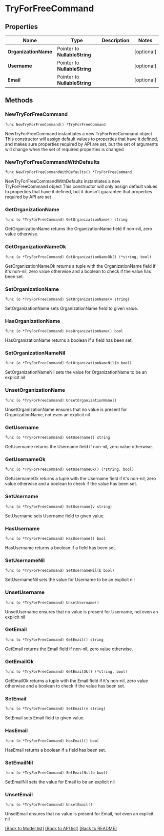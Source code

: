 # TryForFreeCommand

## Properties

Name | Type | Description | Notes
------------ | ------------- | ------------- | -------------
**OrganizationName** | Pointer to **NullableString** |  | [optional] 
**Username** | Pointer to **NullableString** |  | [optional] 
**Email** | Pointer to **NullableString** |  | [optional] 

## Methods

### NewTryForFreeCommand

`func NewTryForFreeCommand() *TryForFreeCommand`

NewTryForFreeCommand instantiates a new TryForFreeCommand object
This constructor will assign default values to properties that have it defined,
and makes sure properties required by API are set, but the set of arguments
will change when the set of required properties is changed

### NewTryForFreeCommandWithDefaults

`func NewTryForFreeCommandWithDefaults() *TryForFreeCommand`

NewTryForFreeCommandWithDefaults instantiates a new TryForFreeCommand object
This constructor will only assign default values to properties that have it defined,
but it doesn't guarantee that properties required by API are set

### GetOrganizationName

`func (o *TryForFreeCommand) GetOrganizationName() string`

GetOrganizationName returns the OrganizationName field if non-nil, zero value otherwise.

### GetOrganizationNameOk

`func (o *TryForFreeCommand) GetOrganizationNameOk() (*string, bool)`

GetOrganizationNameOk returns a tuple with the OrganizationName field if it's non-nil, zero value otherwise
and a boolean to check if the value has been set.

### SetOrganizationName

`func (o *TryForFreeCommand) SetOrganizationName(v string)`

SetOrganizationName sets OrganizationName field to given value.

### HasOrganizationName

`func (o *TryForFreeCommand) HasOrganizationName() bool`

HasOrganizationName returns a boolean if a field has been set.

### SetOrganizationNameNil

`func (o *TryForFreeCommand) SetOrganizationNameNil(b bool)`

 SetOrganizationNameNil sets the value for OrganizationName to be an explicit nil

### UnsetOrganizationName
`func (o *TryForFreeCommand) UnsetOrganizationName()`

UnsetOrganizationName ensures that no value is present for OrganizationName, not even an explicit nil
### GetUsername

`func (o *TryForFreeCommand) GetUsername() string`

GetUsername returns the Username field if non-nil, zero value otherwise.

### GetUsernameOk

`func (o *TryForFreeCommand) GetUsernameOk() (*string, bool)`

GetUsernameOk returns a tuple with the Username field if it's non-nil, zero value otherwise
and a boolean to check if the value has been set.

### SetUsername

`func (o *TryForFreeCommand) SetUsername(v string)`

SetUsername sets Username field to given value.

### HasUsername

`func (o *TryForFreeCommand) HasUsername() bool`

HasUsername returns a boolean if a field has been set.

### SetUsernameNil

`func (o *TryForFreeCommand) SetUsernameNil(b bool)`

 SetUsernameNil sets the value for Username to be an explicit nil

### UnsetUsername
`func (o *TryForFreeCommand) UnsetUsername()`

UnsetUsername ensures that no value is present for Username, not even an explicit nil
### GetEmail

`func (o *TryForFreeCommand) GetEmail() string`

GetEmail returns the Email field if non-nil, zero value otherwise.

### GetEmailOk

`func (o *TryForFreeCommand) GetEmailOk() (*string, bool)`

GetEmailOk returns a tuple with the Email field if it's non-nil, zero value otherwise
and a boolean to check if the value has been set.

### SetEmail

`func (o *TryForFreeCommand) SetEmail(v string)`

SetEmail sets Email field to given value.

### HasEmail

`func (o *TryForFreeCommand) HasEmail() bool`

HasEmail returns a boolean if a field has been set.

### SetEmailNil

`func (o *TryForFreeCommand) SetEmailNil(b bool)`

 SetEmailNil sets the value for Email to be an explicit nil

### UnsetEmail
`func (o *TryForFreeCommand) UnsetEmail()`

UnsetEmail ensures that no value is present for Email, not even an explicit nil

[[Back to Model list]](../README.md#documentation-for-models) [[Back to API list]](../README.md#documentation-for-api-endpoints) [[Back to README]](../README.md)


